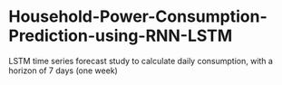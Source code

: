 # Household-Power-Consumption-Prediction-using-RNN-LSTM
LSTM time series forecast study to calculate daily consumption, with a horizon of 7 days (one week)
